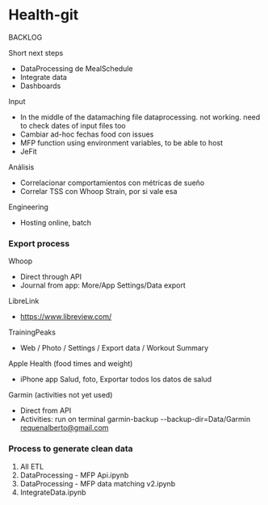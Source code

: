 # Health-git

BACKLOG

Short next steps
 - DataProcessing de MealSchedule
 - Integrate data
 - Dashboards

Input
 - In the middle of the datamaching file dataprocessing. not working. need to check dates of input files too
 - Cambiar ad-hoc fechas food con issues
 - MFP function using environment variables, to be able to host
 - JeFit

Análisis
 - Correlacionar comportamientos con métricas de sueño
 - Correlar TSS con Whoop Strain, por si vale esa

Engineering
 - Hosting online, batch


### Export process
Whoop
  - Direct through API
  - Journal from app: More/App Settings/Data export

LibreLink
  - https://www.libreview.com/

TrainingPeaks
  - Web / Photo / Settings / Export data / Workout Summary

Apple Health (food times and weight)
 - iPhone app Salud, foto, Exportar todos los datos de salud

 Garmin (activities not yet used)
 - Direct from API
 - Activities: run on terminal garmin-backup --backup-dir=Data/Garmin requenalberto@gmail.com

### Process to generate clean data

1. All ETL
2. DataProcessing - MFP Api.ipynb
3. DataProcessing - MFP data matching v2.ipynb
4. IntegrateData.ipynb